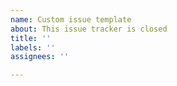 ```yaml
---
name: Custom issue template
about: This issue tracker is closed
title: ''
labels: ''
assignees: ''

---
```



